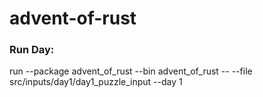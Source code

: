 # advent-of-rust

### Run Day:
run --package advent_of_rust --bin advent_of_rust -- --file src/inputs/day1/day1_puzzle_input --day 1